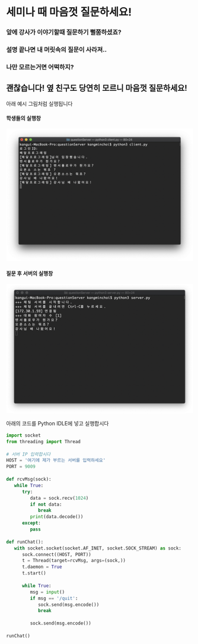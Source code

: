 # 세미나 때 마음껏 질문하세요!
### 앞에 강사가 이야기할때 질문하기 뻘쭘하셨죠?
### 설명 끝나면 내 머릿속의 질문이 사라져..
### 나만 모르는거면 어떡하지?

## 괜찮습니다! 옆 친구도 당연히 모르니 마음껏 질문하세요!

아래 예시 그림처럼 실행됩니다

#### 학생들의 실행창
![client](/img/client.png)  

#### 질문 후 서버의 실행창 
![server](/img/server.png)


아래의 코드를 Python IDLE에 넣고 실행합시다


```python
import socket
from threading import Thread
 
# 서버 IP 입력합시다
HOST = '여기에 제가 부르는 서버를 입력하세요'
PORT = 9009
 
def rcvMsg(sock):
   while True:
      try:
         data = sock.recv(1024)
         if not data:
            break
         print(data.decode())
      except:
         pass
 
def runChat():
   with socket.socket(socket.AF_INET, socket.SOCK_STREAM) as sock:
      sock.connect((HOST, PORT))
      t = Thread(target=rcvMsg, args=(sock,))
      t.daemon = True
      t.start()
 
      while True:
         msg = input()
         if msg == '/quit':
            sock.send(msg.encode())
            break
 
         sock.send(msg.encode())
             
runChat()
```